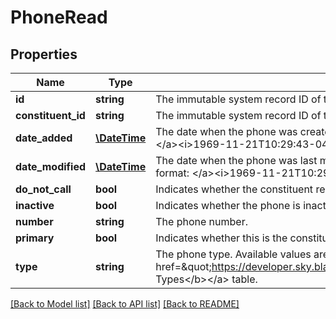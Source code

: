 # PhoneRead

## Properties
Name | Type | Description | Notes
------------ | ------------- | ------------- | -------------
**id** | **string** | The immutable system record ID of the phone. | [optional] 
**constituent_id** | **string** | The immutable system record ID of the constituent associated with the phone. | [optional] 
**date_added** | [**\DateTime**](\DateTime.md) | The date when the phone was created. Includes an offset from UTC in &lt;a href&#x3D;\&quot;https://tools.ietf.org/html/rfc3339\&quot;&gt;ISO-8601 format: &lt;/a&gt;&lt;i&gt;1969-11-21T10:29:43-04:00&lt;/i&gt;. | [optional] 
**date_modified** | [**\DateTime**](\DateTime.md) | The date when the phone was last modified. Includes an offset from UTC in &lt;a href&#x3D;\&quot;https://tools.ietf.org/html/rfc3339\&quot;&gt;ISO-8601 format: &lt;/a&gt;&lt;i&gt;1969-11-21T10:29:43-04:00&lt;/i&gt;. | [optional] 
**do_not_call** | **bool** | Indicates whether the constituent requests not to be contacted at this number. | [optional] 
**inactive** | **bool** | Indicates whether the phone is inactive. | [optional] 
**number** | **string** | The phone number. | [optional] 
**primary** | **bool** | Indicates whether this is the constituent&#x27;s primary phone. | [optional] 
**type** | **string** | The phone type. Available values are the entries in the &lt;a href&#x3D;\&quot;https://developer.sky.blackbaud.com/docs/services/56b76470069a0509c8f1c5b3/operations/ListPhoneTypes\&quot;&gt;&lt;b&gt;Phone Types&lt;/b&gt;&lt;/a&gt; table. | [optional] 

[[Back to Model list]](../../README.md#documentation-for-models) [[Back to API list]](../../README.md#documentation-for-api-endpoints) [[Back to README]](../../README.md)

